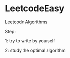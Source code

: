 # LeetcodeEasy
Leetcode Algorithms



Step:

1: try to write by yourself

2: study the optimal algorithm
